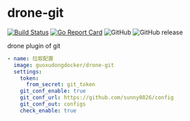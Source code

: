 # drone-git

[![Build Status](https://travis-ci.org/sunny0826/drone-git.svg?branch=master)](https://travis-ci.org/sunny0826/drone-git)
[![Go Report Card](https://goreportcard.com/badge/github.com/sunny0826/drone-git)](https://goreportcard.com/report/github.com/sunny0826/drone-git)
![GitHub](https://img.shields.io/github/license/sunny0826/drone-git.svg)
![GitHub release](https://img.shields.io/github/release/sunny0826/drone-git)

drone plugin of git



```yaml
- name: 拉取配置
  image: guoxudongdocker/drone-git
  settings:
    token:
      from_secret: git_token
    git_conf_enable: true
    git_conf_url: https://github.com/sunny0826/config
    git_conf_out: configs
    check_enable: true
```